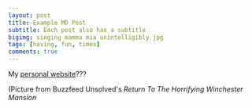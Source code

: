 ```yaml
---
layout: post
title: Example MD Post
subtitle: Each post also has a subtitle
bigimg: singing mamma mia unintelligibly.jpg
tags: [having, fun, times]
comments: true
---
```


My [personal website](https://21mdr1.github.io/)???

(Picture from Buzzfeed Unsolved's _Return To The Horrifying Winchester Mansion_

